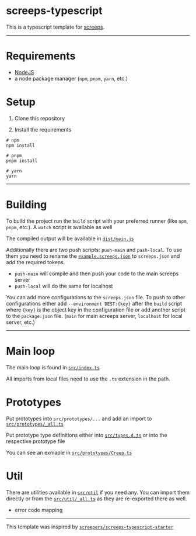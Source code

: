 # screeps-typescript

This is a typescript template for [screeps](https://screeps.com).

---

# Requirements

- [NodeJS](https://nodejs.org/)
- a node package manager (`npm`, `pnpm`, `yarn`, etc.)

# Setup

1. Clone this repository

2. Install the requirements
```shell
# npm
npm install

# pnpm
pnpm install

# yarn
yarn
```

---

# Building

To build the project run the `build` script with your preferred runner (like `npm`, `pnpm`, etc.).
A `watch` script is available as well

The compiled output will be available in [`dist/main.js`](./dist/main.js)

Additionally there are two push scripts: `push-main` and `push-local`.
To use them you need to rename the [`example.screeps.json`](./example.screeps.json) to `screeps.json` and add the required tokens.

- `push-main` will compile and then push your code to the main screeps server
- `push-local` will do the same for localhost

You can add more configurations to the `screeps.json` file.
To push to other configurations either add `--environment DEST:{key}` after the `build` script
where `{key}` is the object key in the configuration file or add another script to the `package.json` file.
(`main` for main screeps server, `localhost` for local server, etc.)


---

# Main loop

The main loop is found in [`src/index.ts`](./src/index.ts)

All imports from local files need to use the `.ts` extension in the path.

# Prototypes

Put prototypes into `src/prototypes/...` and add an import to [`src/prototypes/_all.ts`](./src/prototypes/_all.ts)

Put prototype type definitions either into [`src/types.d.ts`](./src/types.d.ts) or into the respective prototype file

You can see an exmaple in [`src/prototypes/Creep.ts`](./src/prototypes/Creep.ts)

# Util

There are utilities available in [`src/util`](./src/util) if you need any.
You can import them directly or from the [`src/util/_all.ts`](./src/util/_all.ts) as they are re-exported there as well.

- error code mapping

---

This template was inspired by [`screepers/screeps-typescript-starter`](https://github.com/screepers/screeps-typescript-starter)
